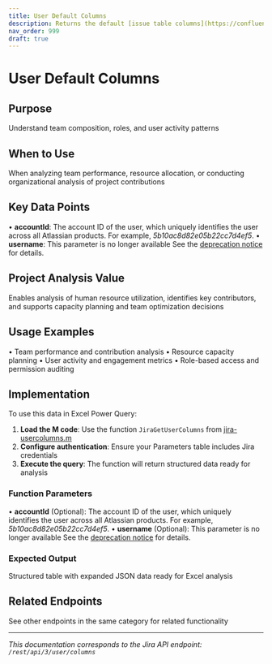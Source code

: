 ```yaml
---
title: User Default Columns
description: Returns the default [issue table columns](https://confluence.atlassian.com/x/XYdKLg) for the user. If `accountId` is not passed in the request, the ca...
nav_order: 999
draft: true
---
```


# User Default Columns

## Purpose
Understand team composition, roles, and user activity patterns

## When to Use
When analyzing team performance, resource allocation, or conducting organizational analysis of project contributions

## Key Data Points
• **accountId**: The account ID of the user, which uniquely identifies the user across all Atlassian products. For example, *5b10ac8d82e05b22cc7d4ef5*.
• **username**: This parameter is no longer available See the [deprecation notice](https://developer.atlassian.com/cloud/jira/platform/deprecation-notice-user-privacy-api-migration-guide/) for details.

## Project Analysis Value
Enables analysis of human resource utilization, identifies key contributors, and supports capacity planning and team optimization decisions

## Usage Examples
• Team performance and contribution analysis
• Resource capacity planning
• User activity and engagement metrics
• Role-based access and permission auditing

## Implementation
To use this data in Excel Power Query:

1. **Load the M code**: Use the function `JiraGetUserColumns` from [jira-usercolumns.m](../assets/jira-usercolumns.m)
2. **Configure authentication**: Ensure your Parameters table includes Jira credentials
3. **Execute the query**: The function will return structured data ready for analysis

### Function Parameters
• **accountId** (Optional): The account ID of the user, which uniquely identifies the user across all Atlassian products. For example, *5b10ac8d82e05b22cc7d4ef5*.
• **username** (Optional): This parameter is no longer available See the [deprecation notice](https://developer.atlassian.com/cloud/jira/platform/deprecation-notice-user-privacy-api-migration-guide/) for details.

### Expected Output
Structured table with expanded JSON data ready for Excel analysis

## Related Endpoints
See other endpoints in the same category for related functionality

---
*This documentation corresponds to the Jira API endpoint: `/rest/api/3/user/columns`*
